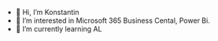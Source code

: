 - 👋 Hi, I’m Konstantin
- 👀 I’m interested in Microsoft 365 Business Cental, Power Bi.
- 🌱 I’m currently learning AL

<!---
zaitsevks/zaitsevks is a ✨ special ✨ repository because its `README.md` (this file) appears on your GitHub profile.
You can click the Preview link to take a look at your changes.
--->
